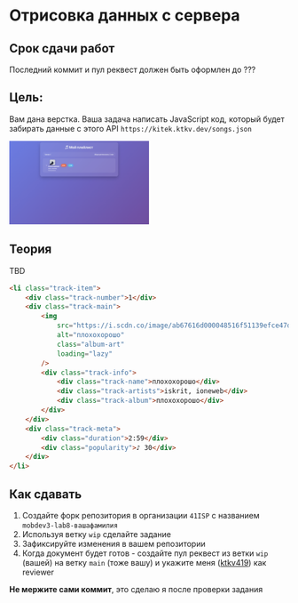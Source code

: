 # Отрисовка данных с сервера

## Срок сдачи работ

Последний коммит и пул реквест должен быть оформлен до ???

## Цель:

Вам дана верстка. Ваша задача написать JavaScript код, который будет забирать данные с этого API `https://kitek.ktkv.dev/songs.json`

<img src=".repo/Screenshot 2025-09-11 at 08.57.23.png" width="50%"/>

## Теория

TBD

```html
<li class="track-item">
    <div class="track-number">1</div>
    <div class="track-main">
        <img
            src="https://i.scdn.co/image/ab67616d000048516f51139efce47d2e01da8052"
            alt="плохохорошо"
            class="album-art"
            loading="lazy"
        />
        <div class="track-info">
            <div class="track-name">плохохорошо</div>
            <div class="track-artists">iskrit, ioneweb</div>
            <div class="track-album">плохохорошо</div>
        </div>
    </div>
    <div class="track-meta">
        <div class="duration">2:59</div>
        <div class="popularity">♪ 30</div>
    </div>
</li>
```

## Как сдавать

1. Создайте форк репозитория в организации `41ISP` с названием `mobdev3-lab8-вашафамилия`
2. Используя ветку `wip` сделайте задание
3. Зафиксируйте изменения в вашем репозитории
4. Когда документ будет готов - создайте пул реквест из ветки `wip` (вашей) на ветку `main` (тоже вашу) и укажите меня ([ktkv419](https://github.com/ktkv419)) как reviewer

**Не мержите сами коммит**, это сделаю я после проверки задания
